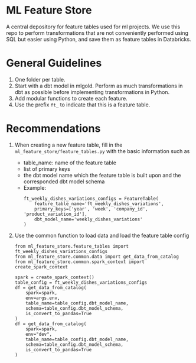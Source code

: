 # ML Feature Store

A central depository for feature tables used for ml projects.
We use this repo to perform transformations that are not conveniently performed using SQL but easier using Python, and save them as feature tables in Databricks.


# General Guidelines
1. One folder per table.
2. Start with a dbt model in mlgold. Perform as much transformations in dbt as possible before implementing transformations in Python.
3. Add modular functions to create each feature.
4. Use the prefix `ft_` to indicate that this is a feature table.

# Recommendations
1. When creating a new feature table, fill in the `ml_feature_store/feature_tables.py` with the basic information such as

    - table_name: name of the feature table
    - list of primary keys
    - the dbt model name which the feature table is built upon and the corresponded dbt model schema
    - Example:
        ```
        ft_weekly_dishes_variations_configs = FeatureTable(
            feature_table_name='ft_weekly_dishes_variations',
            primary_keys=['year', 'week', 'company_id', 'product_variation_id'],
            dbt_model_name='weekly_dishes_variations'
        )
        ```
2. Use the common function to load data and load the feature table config
    ```
    from ml_feature_store.feature_tables import ft_weekly_dishes_variations_configs
    from ml_feature_store.common.data import get_data_from_catalog
    from ml_feature_store.common.spark_context import create_spark_context

    spark = create_spark_context()
    table_config = ft_weekly_dishes_variations_configs
    df = get_data_from_catalog(
        spark=spark,
        env=args.env,
        table_name=table_config.dbt_model_name,
        schema=table_config.dbt_model_schema,
        is_convert_to_pandas=True
    )
    df = get_data_from_catalog(
        spark=spark,
        env="dev",
        table_name=table_config.dbt_model_name,
        schema=table_config.dbt_model_schema,
        is_convert_to_pandas=True
    )
    ```
